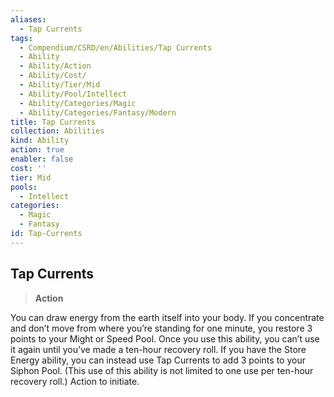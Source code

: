 ```yaml
---
aliases:
  - Tap Currents
tags:
  - Compendium/CSRD/en/Abilities/Tap Currents
  - Ability
  - Ability/Action
  - Ability/Cost/
  - Ability/Tier/Mid
  - Ability/Pool/Intellect
  - Ability/Categories/Magic
  - Ability/Categories/Fantasy/Modern
title: Tap Currents
collection: Abilities
kind: Ability
action: true
enabler: false
cost: ''
tier: Mid
pools:
  - Intellect
categories:
  - Magic
  - Fantasy
id: Tap-Currents
---
```

## Tap Currents  
>**Action**    
You can draw energy from the earth itself into your body. If you concentrate and don’t move from where you’re standing for one minute, you restore 3 points to your Might or Speed Pool. Once you use this ability, you can’t use it again until you’ve made a ten-hour recovery roll. If you have the Store Energy ability, you can instead use Tap Currents to add 3 points to your Siphon Pool. (This use of this ability is not limited to one use per ten-hour recovery roll.) Action to initiate.  
  
  

